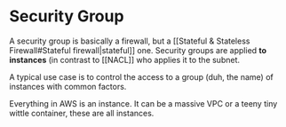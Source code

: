 # Security Group
A security group is basically a firewall, but a [[Stateful & Stateless Firewall#Stateful firewall|stateful]] one. Security groups are applied **to instances** (in contrast to [[NACL]] who applies it to the subnet.

A typical use case is to control the access to a group (duh, the name) of instances with common factors. 

Everything in AWS is an instance. It can be a massive VPC or a teeny tiny wittle container, these are all instances.

